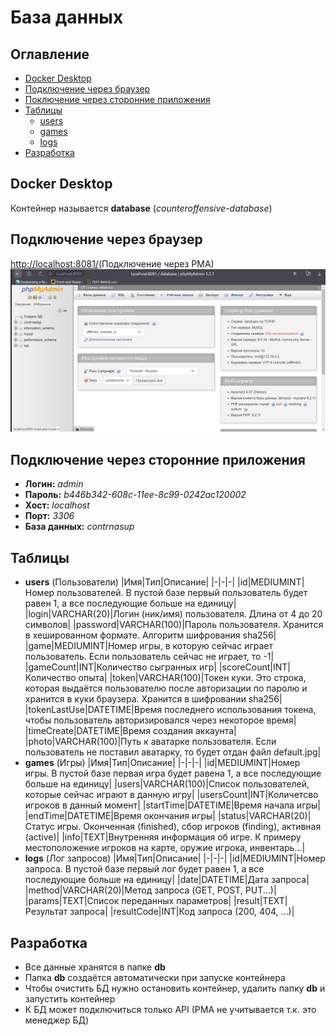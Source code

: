 # База данных
## Оглавление
+ [Docker Desktop](#docker-desktop)
+ [Подключение через браузер](#browser-connection)
+ [Поключение через сторонние приложения](#other-connection)
+ [Таблицы](#tables)
	+ [users](#table-users)
	+ [games](#table-games)
	+ [logs](#table-logs)
+ [Разработка](#dev)

<a name="docker-desktop"></a>
## Docker Desktop
Контейнер называется **database** (*counteroffensive-database*)

<a name="browser-connection"></a>
## Подключение через браузер
<a href="http://localhost:8081/" target="_blank">http://localhost:8081/</a>(Подключение через PMA)
![Пример подключения через PMA](images/pma/browser-view-example.jpg)

<a name="other-connection"></a>
## Подключение через сторонние приложения
+ **Логин:** *admin*
+ **Пароль:** *b446b342-608c-11ee-8c99-0242ac120002*
+ **Хост:** *localhost*
+ **Порт:** *3306*
+ **База данных:** *contrnasup*

<a name="tables"></a>
## Таблицы
+ **users** (Пользователи)
<a name="table-users"></a>
|Имя|Тип|Описание|
|-|-|-|
|id|MEDIUMINT|Номер пользователей. В пустой базе первый пользователь будет равен 1, а все последующие больше на единицу|
|login|VARCHAR(20)|Логин (ник/имя) пользователя. Длина от 4 до 20 символов|
|password|VARCHAR(100)|Пароль пользователя. Хранится в хешированном формате. Алгоритм шифрования sha256|
|game|MEDIUMINT|Номер игры, в которую сейчас играет пользователь. Если пользователь сейчас не играет, то -1|
|gameCount|INT|Количество сыгранных игр|
|scoreCount|INT|Количество опыта|
|token|VARCHAR(100)|Токен куки. Это строка, которая выдаётся пользователю после авторизации по паролю и хранится в куки браузера. Хранится в шифровании sha256|
|tokenLastUse|DATETIME|Время последнего использования токена, чтобы пользователь авторизировался через некоторое время|
|timeCreate|DATETIME|Время создания аккаунта|
|photo|VARCHAR(100)|Путь к аватарке пользователя. Если пользователь не поставил аватарку, то будет отдан файл default.jpg|
+ **games** (Игры)
<a name="table-games"></a>
|Имя|Тип|Описание|
|-|-|-|
|id|MEDIUMINT|Номер игры. В пустой базе первая игра будет равена 1, а все последующие больше на единицу|
|users|VARCHAR(100)|Список пользователей, которые сейчас играют в данную игру|
|usersCount|INT|Количетсво игроков в данный момент|
|startTime|DATETIME|Время начала игры|
|endTime|DATETIME|Время окончания игры|
|status|VARCHAR(20)|Статус игры. Оконченная (finished), сбор игроков (finding), активная (active)|
|info|TEXT|Внутренняя информация об игре. К примеру местоположение игроков на карте, оружие игрока, инвентарь...|
+ **logs** (Лог запросов)
<a name="table-logs"></a>
|Имя|Тип|Описание|
|-|-|-|
|id|MEDIUMINT|Номер запроса. В пустой базе первый лог будет равен 1, а все последующие больше на единицу|
|date|DATETIME|Дата запроса|
|method|VARCHAR(20)|Метод запроса (GET, POST, PUT...)|
|params|TEXT|Список переданных параметров|
|result|TEXT|Результат запроса|
|resultCode|INT|Код запроса (200, 404, ...)|

<a name="dev"></a>
## Разработка
+ Все данные хранятся в папке **db**
+ Папка **db** создаётся автоматически при запуске контейнера
+ Чтобы очистить БД нужно остановить контейнер, удалить папку **db** и запустить контейнер
+ К БД может подключиться только API (PMA не учитывается т.к. это менеджер БД)


